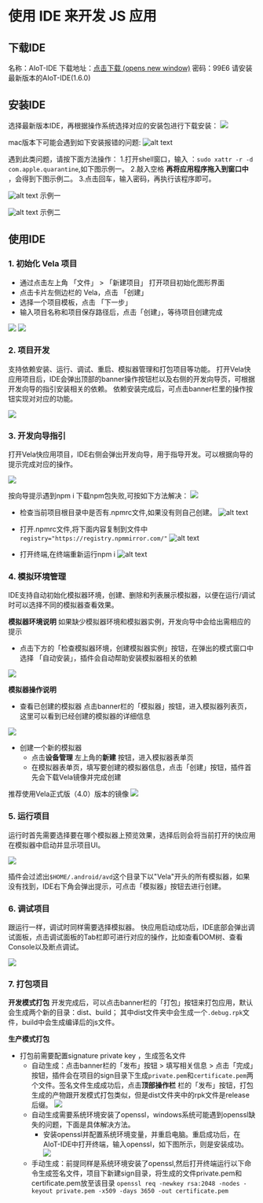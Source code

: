 # 使用 IDE 来开发 JS 应用

## 下载IDE
名称：AIoT-IDE 下载地址：[点击下载 (opens new window)](https://kpan.mioffice.cn/webfolder/ext/j6SfQsarf8I%40?n=0.18700074913007825) 密码：99E6 请安装最新版本的AIoT-IDE(1.6.0)

## 安装IDE
选择最新版本IDE，再根据操作系统选择对应的安装包进行下载安装：
![](https://iot.mi.com/vela/quickapp/assets/img/ide-download-0.4e2820e1.png)

mac版本下可能会遇到如下安装报错的问题:
![alt text](https://iot.mi.com/vela/quickapp/assets/img/ide-download-1.4e037387.png)

遇到此类问题，请按下面方法操作：
1.打开shell窗口，输入 ：`sudo xattr -r -d com.apple.quarantine`,如下图示例一。 
2.敲入空格 **再将应用程序拖入到窗口中** ，会得到下图示例二。 
3.点击回车，输入密码，再执行该程序即可。

![alt text](https://iot.mi.com/vela/quickapp/assets/img/ide-download-2.9572f5ad.png)
示例一

![alt text](https://iot.mi.com/vela/quickapp/assets/img/ide-download-3.62185053.png)
示例二

## 使用IDE

### 1. 初始化 Vela 项目
* 通过点击左上角 「文件」 > 「新建项目」 打开项目初始化图形界面
* 点击卡片左侧边栏的 Vela，点击 「创建」
* 选择一个项目模板，点击 「下一步」
* 输入项目名称和项目保存路径后，点击「创建」，等待项目创建完成

![](https://iot.mi.com/vela/quickapp/assets/img/ide-create-project.5d0084ff.png)
![](https://iot.mi.com/vela/quickapp/assets/img/ide-project-template.3121cbb1.png)

### 2. 项目开发
支持依赖安装、运行、调试、重启、模拟器管理和打包项目等功能。 打开Vela快应用项目后，IDE会弹出顶部的banner操作按钮栏以及右侧的开发向导页，可根据开发向导的指引安装相关的依赖。 依赖安装完成后，可点击banner栏里的操作按钮实现对对应的功能。

![](https://iot.mi.com/vela/quickapp/assets/img/ide-warning.62c8b363.png)

### 3. 开发向导指引
打开Vela快应用项目，IDE右侧会弹出开发向导，用于指导开发。可以根据向导的提示完成对应的操作。

![](https://iot.mi.com/vela/quickapp/assets/img/ide-success.4b9d567a.png)

按向导提示遇到npm i 下载npm包失败,可按如下方法解决：
![](https://iot.mi.com/vela/quickapp/assets/img/ide-npm-0.474389ef.png)

* 检查当前项目根目录中是否有.npmrc文件,如果没有则自己创建。
![alt text](https://iot.mi.com/vela/quickapp/assets/img/ide-npm-1.789aac55.png)

* 打开.npmrc文件,将下面内容复制到文件中
`registry="https://registry.npmmirror.com/"`
![alt text](https://iot.mi.com/vela/quickapp/assets/img/ide-npm-2.3cd3e0e1.png)

* 打开终端,在终端重新运行npm i
![alt text](https://iot.mi.com/vela/quickapp/assets/img/ide-npm-3.3b194db2.png)

### 4. 模拟环境管理
IDE支持自动初始化模拟器环境，创建、删除和列表展示模拟器，以便在运行/调试时可以选择不同的模拟器查看效果。

**模拟器环境说明**
如果缺少模拟器环境和模拟器实例，开发向导中会给出需相应的提示

* 点击下方的「检查模拟器环境，创建模拟器实例」按钮，在弹出的模式窗口中选择 「自动安装」，插件会自动帮助安装模拟器相关的依赖

![](https://iot.mi.com/vela/quickapp/assets/img/ide-warning-1.9ee65bda.png)

**模拟器操作说明**
* 查看已创建的模拟器 点击banner栏的「模拟器」按钮，进入模拟器列表页，这里可以看到已经创建的模拟器的详细信息

![](https://iot.mi.com/vela/quickapp/assets/img/ide-emulator-2.1480d958.png)

* 创建一个新的模拟器 
  * 点击**设备管理** 左上角的**新建** 按钮，进入模拟器表单页
  * 在模拟器表单页，填写要创建的模拟器信息，点击「创建」按钮，插件首先会下载Vela镜像并完成创建

推荐使用Vela正式版（4.0）版本的镜像
![](https://iot.mi.com/vela/quickapp/assets/img/ide-emulator-3.60d515ac.png)

### 5. 运行项目
运行时首先需要选择要在哪个模拟器上预览效果，选择后则会将当前打开的快应用在模拟器中启动并显示项目UI。

![](https://iot.mi.com/vela/quickapp/assets/img/ide-debug-1.ceed608e.png)

插件会过滤出`$HOME/.android/avd`这个目录下以"Vela"开头的所有模拟器，如果没有找到，IDE右下角会弹出提示，可点击「模拟器」按钮去进行创建。

### 6. 调试项目
跟运行一样，调试时同样需要选择模拟器。 快应用启动成功后，IDE底部会弹出调试面板，点击调试面板的Tab栏即可进行对应的操作，比如查看DOM树、查看Console以及断点调试。

![](https://iot.mi.com/vela/quickapp/assets/img/ide-debug-0.9308399f.png)

### 7. 打包项目
**开发模式打包** 开发完成后，可以点击banner栏的「打包」按钮来打包应用，默认会生成两个新的目录：dist、build； 其中dist文件夹中会生成一个`.debug.rpk`文件，build中会生成编译后的js文件。

**生产模式打包**
* 打包前需要配置signature private key ，生成签名文件
  * 自动生成：点击banner栏的「发布」按钮 > 填写相关信息 > 点击「完成」按钮，插件会在项目的sign目录下生成`private.pem`和`certificate.pem`两个文件。签名文件生成成功后，点击**顶部操作栏** 栏的「发布」按钮，打包生成的产物跟开发模式打包类似，但是dist文件夹中的rpk文件是release后缀。
![](https://iot.mi.com/vela/quickapp/assets/img/ide-debug-11.9367f967.gif)
  * 自动生成需要系统环境安装了openssl，windows系统可能遇到openssl缺失的问题，下面是具体解决方法。
    * 安装openssl并配置系统环境变量，并重启电脑。重启成功后，在AIoT-IDE中打开终端，输入openssl，如下图所示，则是安装成功。
![](https://iot.mi.com/vela/quickapp/assets/img/ide-openssl.b4d52a43.png)
  * 手动生成：前提同样是系统环境安装了openssl,然后打开终端运行以下命令生成签名文件，项目下新建sign目录，将生成的文件private.pem和certificate.pem放至该目录 `openssl req -newkey rsa:2048 -nodes -keyout private.pem -x509 -days 3650 -out certificate.pem`
